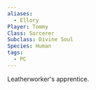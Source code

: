 ```yaml
---
aliases:
  - Ellory
Player: Tommy
Class: Sorcerer
Subclass: Divine Soul
Species: Human
tags:
  - PC
---
```

Leatherworker's apprentice.